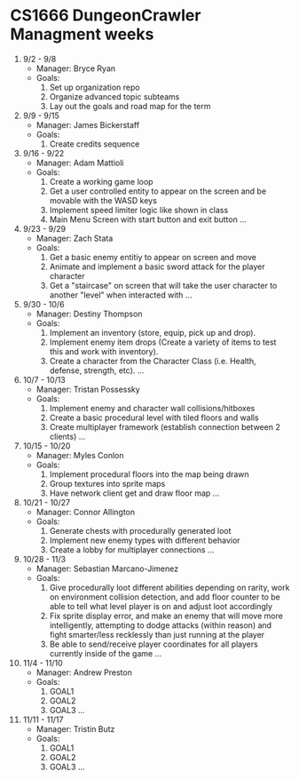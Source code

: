# CS1666 DungeonCrawler Managment weeks

1. 9/2 - 9/8
	* Manager: Bryce Ryan
	* Goals:
		1. Set up organization repo
		2. Organize advanced topic subteams
		3. Lay out the goals and road map for the term
1. 9/9 - 9/15
	* Manager: James Bickerstaff
	* Goals:
		1. Create credits sequence
1. 9/16 - 9/22
	* Manager: Adam Mattioli
	* Goals:
		1. Create a working game loop
		2. Get a user controlled entity to appear on the screen and be movable with the WASD keys
		3. Implement speed limiter logic like shown in class
		4. Main Menu Screen with start button and exit button
		...
1. 9/23 - 9/29
	* Manager: Zach Stata
	* Goals:
		1. Get a basic enemy entitiy to appear on screen and move
		2. Animate and implement a basic sword attack for the player character
		3. Get a "staircase" on screen that will take the user character to another "level" when interacted with
		...
1. 9/30 - 10/6
	* Manager: Destiny Thompson
	* Goals:
		1. Implement an inventory (store, equip, pick up and drop).
		2. Implement enemy item drops (Create a variety of items to test this and work with inventory).
		3. Create a character from the Character Class (i.e. Health, defense, strength, etc).
		...
1. 10/7 - 10/13
	* Manager: Tristan Possessky
	* Goals:
		1. Implement enemy and character wall collisions/hitboxes
		2. Create a basic procedural level with tiled floors and walls
		3. Create multiplayer framework (establish connection between 2 clients) 
		...
1. 10/15 - 10/20
	* Manager: Myles Conlon
	* Goals:
		1. Implement procedural floors into the map being drawn
		1. Group textures into sprite maps
		1. Have network client get and draw floor map
		...
1. 10/21 - 10/27
	* Manager: Connor Allington
	* Goals:
		1. Generate chests with procedurally generated loot
		1. Implement new enemy types with different behavior
		1. Create a lobby for multiplayer connections
		...
1. 10/28 - 11/3
	* Manager: Sebastian Marcano-Jimenez
	* Goals:
		1. Give procedurally loot different abilities depending on rarity, work on environment collision detection, and add floor counter to be able to tell what level player is on and adjust loot accordingly
		1. Fix sprite display error, and make an enemy that will move more intelligently, attempting to dodge attacks (within reason) and fight smarter/less recklessly than just running at the player
		1. Be able to send/receive player coordinates for all players currently inside of the game
		...
1. 11/4 - 11/10
	* Manager: Andrew Preston
	* Goals:
		1. GOAL1
		1. GOAL2
		1. GOAL3
		...
1. 11/11 - 11/17
	* Manager: Tristin Butz
	* Goals:
		1. GOAL1
		1. GOAL2
		1. GOAL3
		...		
